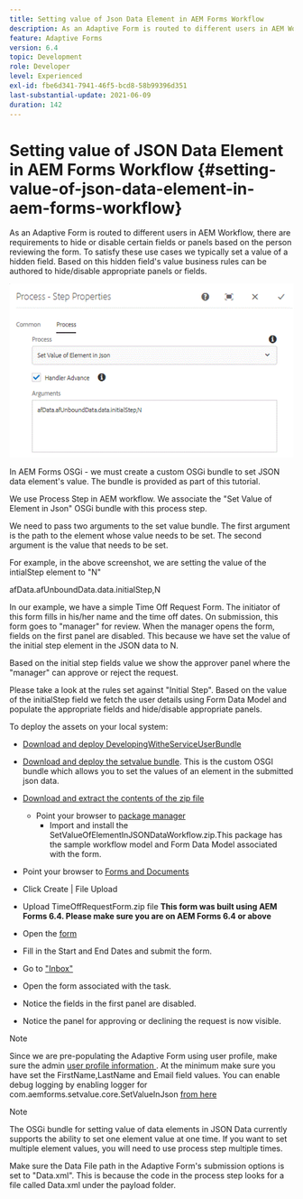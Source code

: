 ```yaml
---
title: Setting value of Json Data Element in AEM Forms Workflow
description: As an Adaptive Form is routed to different users in AEM Workflow, there are requirements to hide or disable certain fields or panels based on the person reviewing the form. To satisfy these use cases we typically set a value of a hidden field. Based on this hidden field's value business rules can be authored to hide/disable appropriate panels or fields.
feature: Adaptive Forms
version: 6.4
topic: Development
role: Developer
level: Experienced
exl-id: fbe6d341-7941-46f5-bcd8-58b99396d351
last-substantial-update: 2021-06-09
duration: 142
---
```

# Setting value of JSON Data Element in AEM Forms Workflow {#setting-value-of-json-data-element-in-aem-forms-workflow}

As an Adaptive Form is routed to different users in AEM Workflow, there are requirements to hide or disable certain fields or panels based on the person reviewing the form. To satisfy these use cases we typically set a value of a hidden field. Based on this hidden field's value business rules can be authored to hide/disable appropriate panels or fields.

 ![Setting value of an element in json data](assets/capture-3.gif)
 
In AEM Forms OSGi - we must create a custom OSGi bundle to set JSON data element's value. The bundle is provided as part of this tutorial.

We use Process Step in AEM workflow. We associate the "Set Value of Element in Json" OSGi bundle with this process step.

We need to pass two arguments to the set value bundle. The first argument is the path to the element whose value needs to be set. The second argument is the value that needs to be set.

For example, in the above screenshot, we are setting the value of the intialStep element to "N"

afData.afUnboundData.data.initialStep,N

In our example, we have a simple Time Off Request Form. The initiator of this form fills in his/her name and the time off dates. On submission, this form goes to "manager" for review. When the manager opens the form, fields on the first panel are disabled. This because we have set the value of the initial step element in the JSON data to N.

Based on the initial step fields value we show the approver panel where the "manager" can approve or reject the request.

Please take a look at the rules set against "Initial Step". Based on the value of the initialStep field we fetch the user details using Form Data Model and populate the appropriate fields and hide/disable appropriate panels.

To deploy the assets on your local system:

* [Download and deploy DevelopingWitheServiceUserBundle](/help/forms/assets/common-osgi-bundles/DevelopingWithServiceUser.jar)

* [Download and deploy the setvalue bundle](/help/forms/assets/common-osgi-bundles/SetValueApp.core-1.0-SNAPSHOT.jar). This is the custom OSGI bundle which allows you to set the values of an element in the submitted json data.

* [Download and extract the contents of the zip file](assets/set-value-jsondata.zip)
  * Point your browser to [package manager](http://localhost:4502/crx/packmgr/index.jsp)
    * Import and install the SetValueOfElementInJSONDataWorkflow.zip.This package has the sample workflow model and Form Data Model associated with the form.

* Point your browser to [Forms and Documents](http://localhost:4502/aem/forms.html/content/dam/formsanddocuments)
* Click Create | File Upload
* Upload TimeOffRequestForm.zip file
 **This form was built using AEM Forms 6.4. Please make sure you are on AEM Forms 6.4 or above**
* Open the [form](http://localhost:4502/content/dam/formsanddocuments/timeoffrequest/jcr:content?wcmmode=disabled)
* Fill in the Start and End Dates and submit the form.
* Go to ["Inbox"](http://localhost:4502/aem/inbox)
* Open the form associated with the task.
* Notice the fields in the first panel are disabled.
* Notice the panel for approving or declining the request is now visible.

>[!NOTE]
>
>Since we are pre-populating the Adaptive Form using user profile, make sure the admin [user profile information ](http://localhost:4502/security/users.html). At the minimum make sure you have set the FirstName,LastName and Email field values.
>You can enable debug logging by enabling logger for com.aemforms.setvalue.core.SetValueInJson [from here](http://localhost:4502/system/console/slinglog)

>[!NOTE]
>
>The OSGi bundle for setting value of data elements in JSON Data currently supports the ability to set one element value at one time. If you want to set multiple element values, you will need to use process step multiple times.
>
>Make sure the Data File path in the Adaptive Form's submission options is set to "Data.xml". This is because the code in the process step looks for a file called Data.xml under the payload folder.
